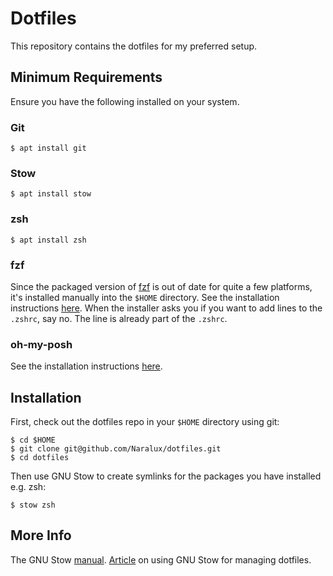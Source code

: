 # Dotfiles

This repository contains the dotfiles for my preferred setup.

## Minimum Requirements

Ensure you have the following installed on your system.

### Git

```
$ apt install git
```

### Stow

```
$ apt install stow
```

### zsh

```
$ apt install zsh
```

### fzf

Since the packaged version of [fzf](https://github.com/junegunn/fzf) is out of date for quite a few platforms, it's installed manually into the `$HOME` directory.
See the installation instructions [here](https://github.com/junegunn/fzf?tab=readme-ov-file#using-git).
When the installer asks you if you want to add lines to the `.zshrc`, say no. The line is already part of the `.zshrc`.

### oh-my-posh

See the installation instructions [here](https://ohmyposh.dev/).

## Installation

First, check out the dotfiles repo in your `$HOME` directory using git:

```
$ cd $HOME
$ git clone git@github.com/Naralux/dotfiles.git
$ cd dotfiles
```

Then use GNU Stow to create symlinks for the packages you have installed e.g. zsh:

```
$ stow zsh
```

## More Info
The GNU Stow [manual](https://www.gnu.org/software/stow/manual/stow.html).
[Article](https://brandon.invergo.net/news/2012-05-26-using-gnu-stow-to-manage-your-dotfiles.html) on using GNU Stow for managing dotfiles.
